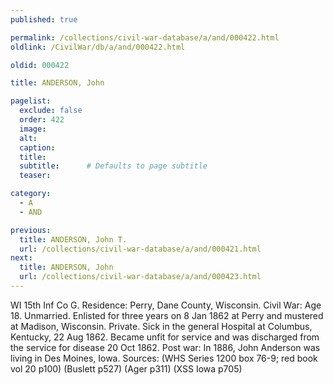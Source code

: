```yaml
---
published: true

permalink: /collections/civil-war-database/a/and/000422.html
oldlink: /CivilWar/db/a/and/000422.html

oldid: 000422

title: ANDERSON, John

pagelist:
  exclude: false
  order: 422
  image: 
  alt:
  caption:
  title:
  subtitle:      # Defaults to page subtitle
  teaser:

category: 
  - A 
  - AND

previous:
  title: ANDERSON, John T.
  url: /collections/civil-war-database/a/and/000421.html  
next:
  title: ANDERSON, John
  url: /collections/civil-war-database/a/and/000423.html   
---
```

WI 15th Inf Co G. Residence: Perry, Dane County, Wisconsin. Civil War: Age 18. Unmarried. Enlisted for three years on 8 Jan 1862 at Perry and mustered at Madison, Wisconsin. Private. Sick in the general Hospital at Columbus, Kentucky, 22 Aug 1862. Became unfit for service and was discharged from the service for disease 20 Oct 1862. Post war: In 1886, John Anderson was living in Des Moines, Iowa. Sources: (WHS Series 1200 box 76-9; red book vol 20 p100) (Buslett p527) (Ager p311) (XSS Iowa p705)
